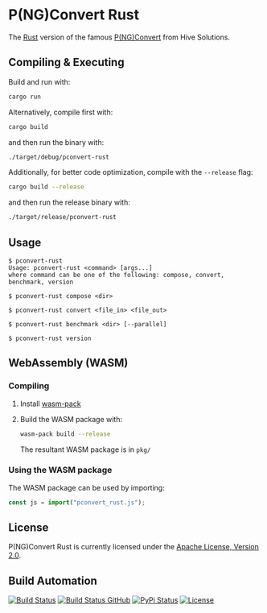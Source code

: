 # P(NG)Convert Rust

The [Rust](https://www.rust-lang.org) version of the famous [P(NG)Convert](https://github.com/hivesolutions/pconvert) from Hive Solutions.

## Compiling & Executing

Build and run with:

```bash
cargo run
```

Alternatively, compile first with:

```bash
cargo build
```

and then run the binary with:

```bash
./target/debug/pconvert-rust
```

Additionally, for better code optimization, compile with the `--release` flag:

```bash
cargo build --release
```

and then run the release binary with:

```bash
./target/release/pconvert-rust
```

## Usage

```console
$ pconvert-rust
Usage: pconvert-rust <command> [args...]
where command can be one of the following: compose, convert, benchmark, version
```

```console
$ pconvert-rust compose <dir>
```

```console
$ pconvert-rust convert <file_in> <file_out>
```

```console
$ pconvert-rust benchmark <dir> [--parallel]
```

```console
$ pconvert-rust version
```

## WebAssembly (WASM)

### Compiling
1. Install [wasm-pack](https://rustwasm.github.io/wasm-pack/installer/)

2. Build the WASM package with:
    ```bash
    wasm-pack build --release
    ```
    The resultant WASM package is in `pkg/` 

### Using the WASM package

The WASM package can be used by importing:

```js
const js = import("pconvert_rust.js");
```

## License

P(NG)Convert Rust is currently licensed under the [Apache License, Version 2.0](http://www.apache.org/licenses/).

## Build Automation

[![Build Status](https://travis-ci.org/ripe-tech/pconvert-rust.svg?branch=master)](https://travis-ci.org/ripe-tech/pconvert-rust)
[![Build Status GitHub](https://github.com/ripe-tech/pconvert-rust/workflows/Main%20Workflow/badge.svg)](https://github.com/ripe-tech/pconvert-rust/actions)
[![PyPi Status](https://img.shields.io/pypi/v/pconvert-rust.svg)](https://pypi.python.org/pypi/pconvert-rust)
[![License](https://img.shields.io/badge/license-Apache%202.0-blue.svg)](https://www.apache.org/licenses/)
